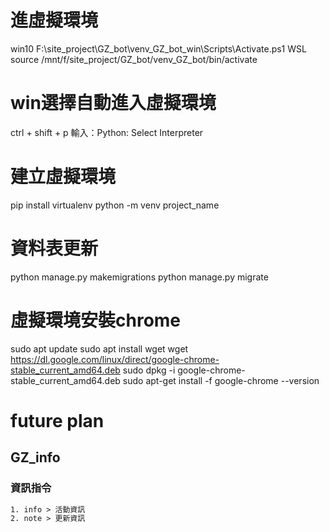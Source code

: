 # 進虛擬環境
win10
F:\site_project\GZ_bot\venv_GZ_bot_win\Scripts\Activate.ps1
WSL
source /mnt/f/site_project/GZ_bot/venv_GZ_bot/bin/activate
# win選擇自動進入虛擬環境
ctrl + shift + p 輸入：Python: Select Interpreter 
# 建立虛擬環境
pip install virtualenv
python -m venv project_name


# 資料表更新
python manage.py makemigrations
python manage.py migrate


# 虛擬環境安裝chrome
sudo apt update
sudo apt install wget
wget https://dl.google.com/linux/direct/google-chrome-stable_current_amd64.deb
sudo dpkg -i google-chrome-stable_current_amd64.deb
sudo apt-get install -f
google-chrome --version

# future plan
## GZ_info
### 資訊指令
```txt
1. info > 活動資訊 
2. note > 更新資訊    
```




